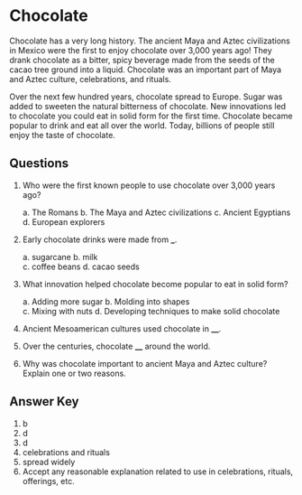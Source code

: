 # Chocolate

Chocolate has a very long history. The ancient Maya and Aztec civilizations in Mexico were the first to enjoy chocolate over 3,000 years ago! They drank chocolate as a bitter, spicy beverage made from the seeds of the cacao tree ground into a liquid. Chocolate was an important part of Maya and Aztec culture, celebrations, and rituals.

Over the next few hundred years, chocolate spread to Europe. Sugar was added to sweeten the natural bitterness of chocolate. New innovations led to chocolate you could eat in solid form for the first time. Chocolate became popular to drink and eat all over the world. Today, billions of people still enjoy the taste of chocolate.

## Questions

1. Who were the first known people to use chocolate over 3,000 years ago?

   a. The Romans
   b. The Maya and Aztec civilizations
   c. Ancient Egyptians
   d. European explorers

2. Early chocolate drinks were made from ********\_********.

   a. sugarcane
   b. milk  
   c. coffee beans
   d. cacao seeds

3. What innovation helped chocolate become popular to eat in solid form?

   a. Adding more sugar
   b. Molding into shapes  
   c. Mixing with nuts
   d. Developing techniques to make solid chocolate

4. Ancient Mesoamerican cultures used chocolate in **********\_\_**********.
5. Over the centuries, chocolate ********\_\_******** around the world.

6. Why was chocolate important to ancient Maya and Aztec culture? Explain one or two reasons.

## Answer Key

1. b
2. d
3. d
4. celebrations and rituals
5. spread widely
6. Accept any reasonable explanation related to use in celebrations, rituals, offerings, etc.
